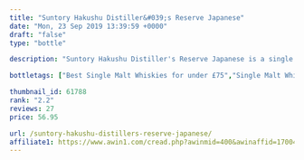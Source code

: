 ```yaml
---
title: "Suntory Hakushu Distiller&#039;s Reserve Japanese"
date: "Mon, 23 Sep 2019 13:39:59 +0000"
draft: "false"
type: "bottle"

description: "Suntory Hakushu Distiller's Reserve Japanese is a single malt whisky from the Hakushu whisky distillery. Rated an average of 2.2 out of 5 by 27 reviewers and available from The Whisky Exchange for only £56.95, with reviews like that this is one single malt whisky you can't afford to miss"

bottletags: ["Best Single Malt Whiskies for under £75","Single Malt Whiskies","Whiskies of Japan"]

thumbnail_id: 61788
rank: "2.2"
reviews: 27
price: 56.95

url: /suntory-hakushu-distillers-reserve-japanese/
affiliate1: https://www.awin1.com/cread.php?awinmid=400&awinaffid=170041&clickref=&p=https://www.thewhiskyexchange.com/p/23771/suntory-hakushu-distillers-reserve
---
```



